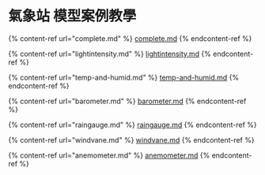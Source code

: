 # 氣象站 模型案例教學



{% content-ref url="complete.md" %}
[complete.md](complete.md)
{% endcontent-ref %}

{% content-ref url="lightintensity.md" %}
[lightintensity.md](lightintensity.md)
{% endcontent-ref %}

{% content-ref url="temp-and-humid.md" %}
[temp-and-humid.md](temp-and-humid.md)
{% endcontent-ref %}

{% content-ref url="barometer.md" %}
[barometer.md](barometer.md)
{% endcontent-ref %}

{% content-ref url="raingauge.md" %}
[raingauge.md](raingauge.md)
{% endcontent-ref %}

{% content-ref url="windvane.md" %}
[windvane.md](windvane.md)
{% endcontent-ref %}

{% content-ref url="anemometer.md" %}
[anemometer.md](anemometer.md)
{% endcontent-ref %}
